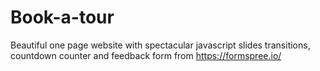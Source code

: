 # Book-a-tour
Beautiful one page website with spectacular javascript slides transitions, countdown counter and feedback form from https://formspree.io/
